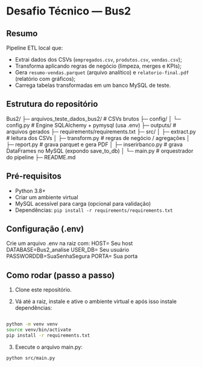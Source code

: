# Desafio Técnico — Bus2

## Resumo
Pipeline ETL local que:
- Extrai dados dos CSVs (`empregados.csv`, `produtos.csv`, `vendas.csv`);
- Transforma aplicando regras de negócio (limpeza, merges e KPIs);
- Gera `resumo-vendas.parquet` (arquivo analítico) e `relatorio-final.pdf` (relatório com gráficos);
- Carrega tabelas transformadas em um banco MySQL de teste.

## Estrutura do repositório

Bus2/
├─ arquivos_teste_dados_bus2/ # CSVs brutos
├─ config/
│ └─ config.py # Engine SQLAlchemy + pymysql (usa .env)
├─ outputs/ # arquivos gerados
├─ requirements/requirements.txt
├─ src/
│ ├─ extract.py # leitura dos CSVs
│ ├─ transform.py # regras de negócio / agregações
│ ├─ report.py # grava parquet e gera PDF
│ ├─ inserirbanco.py # grava DataFrames no MySQL (expondo save_to_db)
│ └─ main.py # orquestrador do pipeline
├─ README.md

## Pré-requisitos
- Python 3.8+
- Criar um ambiente virtual
- MySQL acessível para carga (opcional para validação)
- Dependências: `pip install -r requirements/requirements.txt`

## Configuração (.env)
Crie um arquivo .env na raiz com:
HOST= Seu host
DATABASE=Bus2_analise
USER_DB= Seu usuário
PASSWORDDB=SuaSenhaSegura
PORTA= Sua porta

## Como rodar (passo a passo)
1. Clone este repositório.

2. Vá até a raiz, instale e ative o ambiente virtual e após isso instale dependências:
```bash

python -m venv venv
source venv/bin/activate
pip install -r requirements.txt
```
3. Execute o arquivo main.py:

```python src/main.py```
